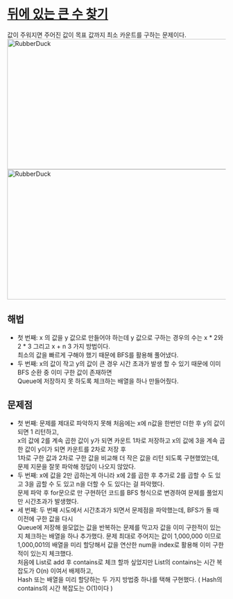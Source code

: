 # [뒤에 있는 큰 수 찾기](https://github.com/malvr00/Java-algorithm/blob/master/programmers/level2/stap7/src/Main.java)

값이 주워지면 주어진 값이 목표 값까지 최소 카운트를 구하는 문제이다.<br/>
<img src="https://github.com/malvr00/Java-algorithm/assets/77275513/b91098dc-cc74-4ba4-9834-d7f00cd9e9df" width="600px" height="300px" 
  title="100px" alt="RubberDuck"></img><br/>
<img src="https://github.com/malvr00/Java-algorithm/assets/77275513/17ccf698-1bdf-4cd9-be1a-db96eb2af80c" width="600px" height="300px"
title="100px" alt="RubberDuck"></img><br/>
  
## 해법
* 첫 번째: x 의 값을 y 값으로 만들어야 하는데 y 값으로 구하는 경우의 수는 x * 2와 2 * 3 그리고 x + n 3 가지 방법이다. <br/>
  최소의 값을 빠르게 구해야 했기 때문에 BFS를 활용해 풀어냈다.
* 두 번째: x의 값이 작고 y의 값이 큰 경우 시간 초과가 발생 할 수 있기 때문에 이미 BFS 순환 중 이미 구한 값이 존재하면 <br/> 
  Queue에 저장하지 못 하도록 체크하는 배열을 하나 만들어줬다.



## 문제점
* 첫 번째: 문제를 제대로 파악하지 못해 처음에는 x에 n값을 한번만 더한 후 y의 값이 되면 1 리턴하고, <br/>
  x의 값에 2를 계속 곱한 값이 y가 되면 카운트 1차로 저장하고 x의 값에 3을 계속 곱한 값이 y이가 되면 카운트를 2차로 저장 후 <br/> 
  1차로 구한 값과 2차로 구한 값을 비교해 더 작은 값을 리턴 되도록 구현했었는데, 문제 지문을 잘못 파악해 정답이 나오지 않았다. <br/>
* 두 번째: x에 값을 2만 곱하는게 아니라 x에 2를 곱한 후 추가로 2를 곱할 수 도 있고 3을 곱할 수 도 있고 n을 더할 수 도 있다는 걸 파악했다. <br/>
  문제 파악 후 for문으로 만 구현하던 코드를 BFS 형식으로 변경하여 문제를 풀었지만 시간초과가 발생했다.
* 세 번째: 두 번째 시도에서 시간초과가 되면서 문제점을 파악했는데, BFS가 돌 때 이전에 구한 값을 다시 <br/> 
  Queue에 저장해 쓸모없는 값을 반복하는 문제를 막고자 값을 이미 구한적이 있는지 체크하는 배열을 하나 추가했다. 
  문제 최대로 주어지는 값이 1,000,000 이므로 1,000,001의 배열을 미리 할당해서 값을 연산한 num을 index로 활용해 이미 구한적이 있는지 체크했다.<br/> 
  처음에 List로 add 후 contains로 체크 할까 싶었지만 List의 contains는 시간 복잡도가 O(n) 이여서 배제하고, <br/> 
  Hash 또는 배열을 미리 할당하는 두 가지 방법중 하나를 택해 구현했다. ( Hash의 contains의 시간 복잡도는 O(1)이다 ) <br/>
